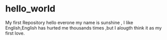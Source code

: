 # hello_world
My first Repository
hello everone my name is sunshine , I like English,English has hurted me thousands times ,but I alougth think it as my first love.
